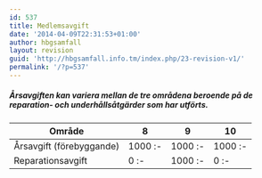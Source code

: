```yaml
---
id: 537
title: Medlemsavgift
date: '2014-04-09T22:31:53+01:00'
author: hbgsamfall
layout: revision
guid: 'http://hbgsamfall.info.tm/index.php/23-revision-v1/'
permalink: '/?p=537'
---
```


##### Årsavgiften kan variera mellan de tre områdena beroende på de reparation- och underhållsåtgärder som har utförts.

| **Område** | **8** | **9** | **10** |
|---|---|---|---|
| Årsavgift (förebyggande) | 1000 :- | 1000 :- | 1000 :- |
| Reparationsavgift | 0 :- | 1000 :- | 0 :- |